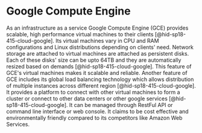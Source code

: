 Google Compute Engine
=====================

As an infrastructure as a service Google Compute Engine (GCE) provides
scalable, high performance virtual machines to their
clients [@hid-sp18-415-cloud-google]. Its virtual machines vary in CPU
and RAM configurations and Linux distributions depending on clients'
need. Network storage are attached to virtual machines are attached as
persistent disks. Each of these disks' size can be upto 64TB and they
are automatically resized based on demands [@hid-sp18-415-cloud-google].
This feature of GCE's virtual machines makes it scalable and reliable.
Another feature of GCE includes its global load balancing technology
which allows distribution of multiple instances across different
region [@hid-sp18-415-cloud-google]. It provides a platform to connect
with other virtual machines to form a cluster or connect to other data
centers or other google services [@hid-sp18-415-cloud-google]. It can be
managed through RestFul API or command line interface or web console. It
claims to be cost effective and environmentally friendly compared to its
competitors like Amazon Web Services.
